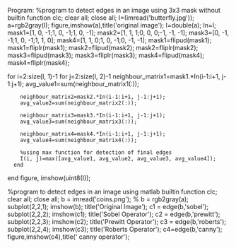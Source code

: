 Program:
%program to detect edges in an image using 3x3 mask without builtin function 
clc;
clear all;
close all;
I=(imread('butterfly.jpg'));
a=rgb2gray(I);
figure,imshow(a),title('original image');
I=double(a);
In=I;
mask1=[1, 0, -1;1, 0, -1;1, 0, -1];
mask2=[1, 1, 1;0, 0, 0;-1, -1, -1];
mask3=[0, -1, -1;1, 0, -1;1, 1, 0];
mask4=[1, 1, 0;1, 0, -1;0, -1, -1];
mask1=flipud(mask1);
mask1=fliplr(mask1);
mask2=flipud(mask2);
mask2=fliplr(mask2);
mask3=flipud(mask3);
mask3=fliplr(mask3);
mask4=flipud(mask4);
mask4=fliplr(mask4);
  
for i=2:size(I, 1)-1
    for j=2:size(I, 2)-1
        neighbour_matrix1=mask1.*In(i-1:i+1, j-1:j+1);
        avg_value1=sum(neighbour_matrix1(:));
  
        neighbour_matrix2=mask2.*In(i-1:i+1, j-1:j+1);
        avg_value2=sum(neighbour_matrix2(:));
  
        neighbour_matrix3=mask3.*In(i-1:i+1, j-1:j+1);
        avg_value3=sum(neighbour_matrix3(:));
  
        neighbour_matrix4=mask4.*In(i-1:i+1, j-1:j+1);
        avg_value4=sum(neighbour_matrix4(:));

        %using max function for detection of final edges
        I(i, j)=max([avg_value1, avg_value2, avg_value3, avg_value4]);
      end
end
figure, imshow(uint8(I));





%program to detect edges in an image using matlab builtin function 
clc;
clear all;
close all;
b = imread('coins.png');
% b = rgb2gray(a);
subplot(2,2,1);
imshow(b);
title('Original Image');
c1 = edge(b,'sobel');
subplot(2,2,2);
imshow(c1);
title('Sobel Operator');
c2 = edge(b,'prewitt');
subplot(2,2,3);
imshow(c2);
title('Prewitt Operator');
c3 = edge(b,'roberts');
subplot(2,2,4);
imshow(c3);
title('Roberts Operator');
c4=edge(b,'canny');
figure,imshow(c4),title(' canny operator');
